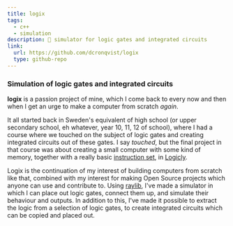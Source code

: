 ```yaml
---
title: logix
tags:
  - c++
  - simulation
description: 🔌 simulator for logic gates and integrated circuits
link:
  url: https://github.com/dcronqvist/logix
  type: github-repo
---
```

### Simulation of logic gates and integrated circuits

**logix** is a passion project of mine, which I come back to every now and then when I get an urge to make a computer from scratch *again*.

It all started back in Sweden's equivalent of high school (or upper secondary school, eh whatever, year 10, 11, 12 of school), where I had a course where we touched on the subject of logic gates and creating integrated circuits out of these gates. I say *touched*, but the final project in that course was about creating a small computer with some kind of memory, together with a really basic [instruction set](https://en.wikipedia.org/wiki/Instruction_set_architecture), in [Logicly](https://logic.ly/).

Logix is the continuation of my interest of building computers from scratch like that, combined with my interest for making Open Source projects which anyone can use and contribute to. Using [raylib](https://github.com/raysan5/raylib), I've made a simulator in which I can place out logic gates, connect them up, and simulate their behaviour and outputs. In addition to this, I've made it possible to extract the logic from a selection of logic gates, to create integrated circuits which can be copied and placed out.